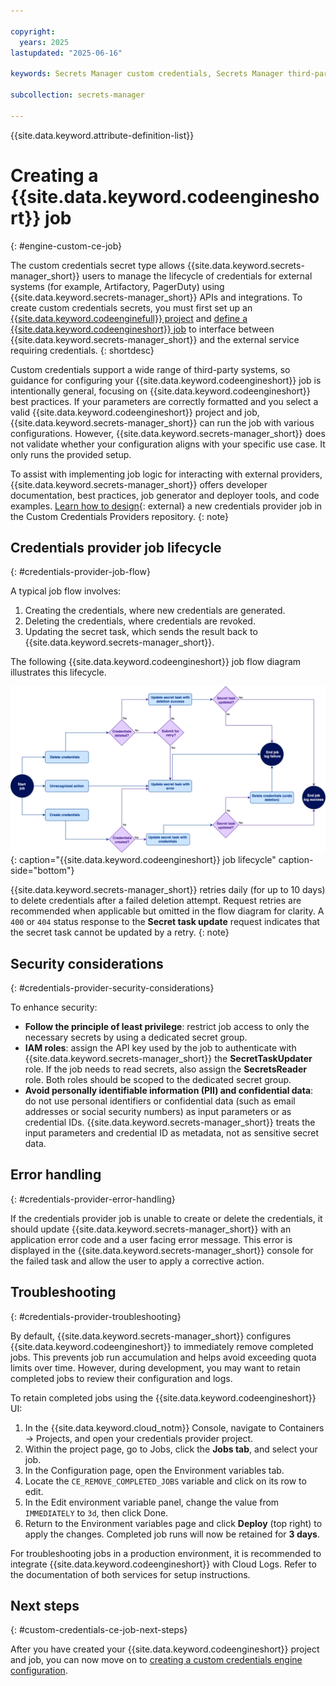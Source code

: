 ```yaml
---

copyright:
  years: 2025
lastupdated: "2025-06-16"

keywords: Secrets Manager custom credentials, Secrets Manager third-party

subcollection: secrets-manager

---
```


{{site.data.keyword.attribute-definition-list}}

# Creating a {{site.data.keyword.codeengineshort}} job
{: #engine-custom-ce-job}

The custom credentials secret type allows {{site.data.keyword.secrets-manager_short}} users to manage the lifecycle of credentials for external systems (for example, Artifactory, PagerDuty) using {{site.data.keyword.secrets-manager_short}} APIs and integrations. To create custom credentials secrets, you must first set up an [ {{site.data.keyword.codeenginefull}} project](/docs/codeengine?topic=codeengine-manage-project#create-a-project) and [define a {{site.data.keyword.codeengineshort}} job](/docs/codeengine?topic=codeengine-job-plan) to interface between {{site.data.keyword.secrets-manager_short}} and the external service requiring credentials.
{: shortdesc}

Custom credentials support a wide range of third-party systems, so guidance for configuring your {{site.data.keyword.codeengineshort}} job is intentionally general, focusing on {{site.data.keyword.codeengineshort}} best practices. If your parameters are correctly formatted and you select a valid {{site.data.keyword.codeengineshort}} project and job, {{site.data.keyword.secrets-manager_short}} can run the job with various configurations. However, {{site.data.keyword.secrets-manager_short}} does not validate whether your configuration aligns with your specific use case. It only runs the provided setup.

To assist with implementing job logic for interacting with external providers, {{site.data.keyword.secrets-manager_short}} offers developer documentation, best practices, job generator and deployer tools, and code examples. [Learn how to design](https://github.com/IBM/secrets-manager-custom-credentials-providers/tree/main?tab=readme-ov-file#designing-a-new-credentials-provider-job){: external} a new credentials provider job in the Custom Credentials Providers repository.
{: note}

## Credentials provider job lifecycle
{: #credentials-provider-job-flow}

A typical job flow involves:

1. Creating the credentials, where new credentials are generated.
2. Deleting the credentials, where credentials are revoked.
3. Updating the secret task, which sends the result back to {{site.data.keyword.secrets-manager_short}}.

The following {{site.data.keyword.codeengineshort}} job flow diagram illustrates this lifecycle.

![The diagram shows the lifecycle of a {{site.data.keyword.codeengineshort}} credentials provider job.](/images/custom-credentials-ce-job-lifecycle-diagram.drawio.svg){: caption="{{site.data.keyword.codeengineshort}} job lifecycle" caption-side="bottom"}

{{site.data.keyword.secrets-manager_short}} retries daily (for up to 10 days) to delete credentials after a failed deletion attempt. Request retries are recommended when applicable but omitted in the flow diagram for clarity. A `400` or `404` status response to the **Secret task update** request indicates that the secret task cannot be updated by a retry.
{: note}


## Security considerations
{: #credentials-provider-security-considerations}

To enhance security:

* **Follow the principle of least privilege**: restrict job access to only the necessary secrets by using a dedicated secret group.
* **IAM roles**: assign the API key used by the job to authenticate with {{site.data.keyword.secrets-manager_short}} the **SecretTaskUpdater** role. If the job needs to read secrets, also assign the **SecretsReader** role. Both roles should be scoped to the dedicated secret group.
* **Avoid personally identifiable information (PII) and confidential data**: do not use personal identifiers or confidential data (such as email addresses or social security numbers) as input parameters or as credential IDs. {{site.data.keyword.secrets-manager_short}} treats the input parameters and credential ID as metadata, not as sensitive secret data.

## Error handling
{: #credentials-provider-error-handling}

If the credentials provider job is unable to create or delete the credentials, it should update {{site.data.keyword.secrets-manager_short}} with an application error code and a user facing error message. This error is displayed in the {{site.data.keyword.secrets-manager_short}} console for the failed task and allow the user to apply a corrective action.

## Troubleshooting
{: #credentials-provider-troubleshooting}

By default, {{site.data.keyword.secrets-manager_short}} configures {{site.data.keyword.codeengineshort}} to immediately remove completed jobs. This prevents job run accumulation and helps avoid exceeding quota limits over time.
However, during development, you may want to retain completed jobs to review their configuration and logs.

To retain completed jobs using the {{site.data.keyword.codeengineshort}} UI:
1. In the {{site.data.keyword.cloud_notm}} Console, navigate to Containers → Projects, and open your credentials provider project.
2. Within the project page, go to Jobs, click the **Jobs tab**, and select your job.
3. In the Configuration page, open the Environment variables tab.
4. Locate the `CE_REMOVE_COMPLETED_JOBS` variable and click on its row to edit.
5. In the Edit environment variable panel, change the value from `IMMEDIATELY` to `3d`, then click Done.
6. Return to the Environment variables page and click **Deploy** (top right) to apply the changes. Completed job runs will now be retained for **3 days**.

For troubleshooting jobs in a production environment, it is recommended to integrate {{site.data.keyword.codeengineshort}} with Cloud Logs. Refer to the documentation of both services for setup instructions.

## Next steps
{: #custom-credentials-ce-job-next-steps}

After you have created your {{site.data.keyword.codeengineshort}} project and job, you can now move on to [creating a custom credentials engine configuration](/docs/secrets-manager?topic=secrets-manager-custom-credentials-config).
